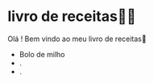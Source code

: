# livro de receitas:man_cook:

Olá ! Bem vindo ao meu livro de receitas:wave:

- Bolo de milho
- .
- .
